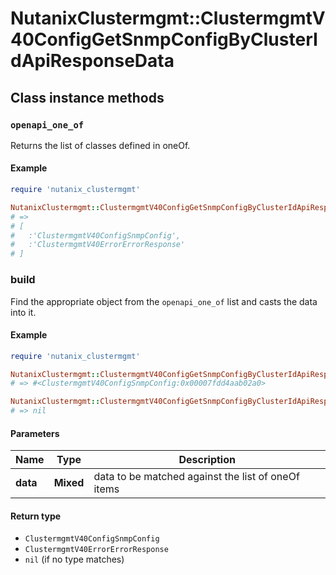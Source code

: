# NutanixClustermgmt::ClustermgmtV40ConfigGetSnmpConfigByClusterIdApiResponseData

## Class instance methods

### `openapi_one_of`

Returns the list of classes defined in oneOf.

#### Example

```ruby
require 'nutanix_clustermgmt'

NutanixClustermgmt::ClustermgmtV40ConfigGetSnmpConfigByClusterIdApiResponseData.openapi_one_of
# =>
# [
#   :'ClustermgmtV40ConfigSnmpConfig',
#   :'ClustermgmtV40ErrorErrorResponse'
# ]
```

### build

Find the appropriate object from the `openapi_one_of` list and casts the data into it.

#### Example

```ruby
require 'nutanix_clustermgmt'

NutanixClustermgmt::ClustermgmtV40ConfigGetSnmpConfigByClusterIdApiResponseData.build(data)
# => #<ClustermgmtV40ConfigSnmpConfig:0x00007fdd4aab02a0>

NutanixClustermgmt::ClustermgmtV40ConfigGetSnmpConfigByClusterIdApiResponseData.build(data_that_doesnt_match)
# => nil
```

#### Parameters

| Name | Type | Description |
| ---- | ---- | ----------- |
| **data** | **Mixed** | data to be matched against the list of oneOf items |

#### Return type

- `ClustermgmtV40ConfigSnmpConfig`
- `ClustermgmtV40ErrorErrorResponse`
- `nil` (if no type matches)

